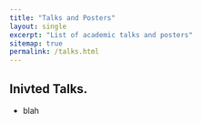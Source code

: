 ```yaml
---
title: "Talks and Posters"
layout: single
excerpt: "List of academic talks and posters"
sitemap: true
permalink: /talks.html
---
```



## Inivted Talks.
- blah